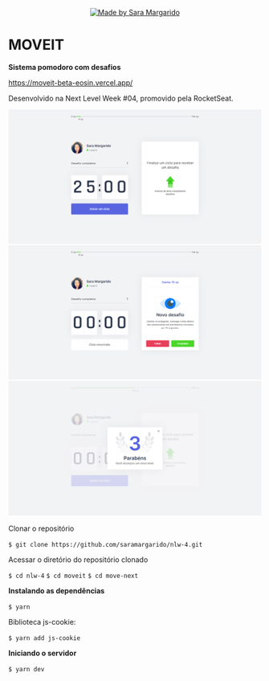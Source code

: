 <p align="center">

  <a href="https://www.linkedin.com/in/saramargarido/">
    <img alt="Made by Sara Margarido" src="https://img.shields.io/badge/Made%20by-Sara%20Margarido-%23cd505e">
  </a>

</p>

# MOVEIT
**Sistema pomodoro com desafios**

https://moveit-beta-eosin.vercel.app/

Desenvolvido na Next Level Week #04, promovido pela RocketSeat.

![](/moveit/images/Inicio-move-it1.png)
![](/moveit/images/Inicio-move-it.png)
![](/moveit/images/move-it-3.png)

Clonar o repositório

`$ git clone https://github.com/saramargarido/nlw-4.git`

Acessar o diretório do repositório clonado

`$ cd nlw-4`
`$ cd moveit`
`$ cd move-next`

**Instalando as dependências**

`$ yarn`

Biblioteca js-cookie:

`$ yarn add js-cookie`

**Iniciando o servidor**

`$ yarn dev`




